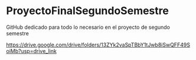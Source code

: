 # ProyectoFinalSegundoSemestre

GitHub dedicado para todo lo necesario en el proyecto de segundo semestre


https://drive.google.com/drive/folders/13ZYk2vaSpTBbY1tJwb8iSwQFF49SoiMb?usp=drive_link
